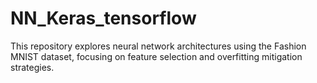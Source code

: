 # NN_Keras_tensorflow
This repository explores neural network architectures using the Fashion MNIST dataset, focusing on feature selection and overfitting mitigation strategies.
